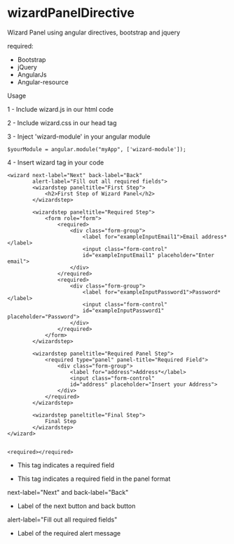 wizardPanelDirective
====================

Wizard Panel using angular directives, bootstrap and jquery

required: 

- Bootstrap
- jQuery
- AngularJs
- Angular-resource

Usage

1 - Include wizard.js in our html code

2 - Include wizard.css in our head tag

3 - Inject 'wizard-module' in your angular module
	
	$yourModule = angular.module("myApp", ['wizard-module']);

4 - Insert wizard tag in your code

	<wizard next-label="Next" back-label="Back" 
			alert-label="Fill out all required fields">
			<wizardstep paneltitle="First Step">
				<h2>First Step of Wizard Panel</h2>
			</wizardstep>

			<wizardstep paneltitle="Required Step"> 
				<form role="form">
					<required>
						<div class="form-group">
							<label for="exampleInputEmail1">Email address*</label>
							<input class="form-control"
							id="exampleInputEmail1" placeholder="Enter email">
						</div>
					</required>
					<required>
						<div class="form-group">
							<label for="exampleInputPassword1">Password*</label>
							<input class="form-control" 
							id="exampleInputPassword1" placeholder="Password">
						</div>
					</required>
				</form>
			</wizardstep>

			<wizardstep paneltitle="Required Panel Step">
				<required type="panel" panel-title="Required Field">
					<div class="form-group">
						<label for="address">Address*</label>
						<input class="form-control"
						id="address" placeholder="Insert your Address">
					</div>
				</required>
			</wizardstep>

			<wizardstep paneltitle="Final Step"> 
				Final Step
			</wizardstep>
	</wizard>


	<required></required>
* This tag indicates a required field

	<required type="panel" panel-title="Required Field"></required>
* This tag indicates a required field in the panel format

next-label="Next" and back-label="Back"
* Label of the next button and back button

alert-label="Fill out all required fields"
* Label of the required alert message 


